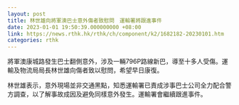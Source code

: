 ```yaml
---
layout: post
title: 林世雄向將軍澳巴士意外傷者致慰問　運輸署將跟進事件
date: 2023-01-01 19:50:39.000000000 +08:00
link: https://news.rthk.hk/rthk/ch/component/k2/1682182-20230101.htm
categories: rthk
---
```


將軍澳康城路發生巴士翻側意外，涉及一輛796P路線新巴，導至十多人受傷。運輸及物流局局長林世雄向傷者致以慰問，希望早日康復。

林世雄表示，意外現場並非交通黑點，知悉運輸署已責成涉事巴士公司全力配合警方調查，以了解事故成因及避免同樣意外發生。運輸署會繼續跟進事件。
